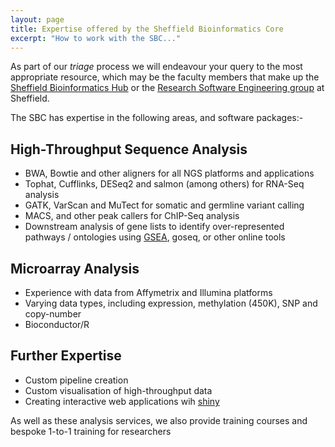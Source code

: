 ```yaml
---
layout: page
title: Expertise offered by the Sheffield Bioinformatics Core
excerpt: "How to work with the SBC..."
---
```


As part of our *triage* process we will endeavour your query to the most appropriate resource, which may be the faculty members that make up the [Sheffield Bioinformatics Hub](http://bioinformatics.group.shef.ac.uk/) or the [Research Software Engineering group](http://rse.shef.ac.uk/) at Sheffield.

The SBC has expertise in the following areas, and software packages:-

## High-Throughput Sequence Analysis

- BWA, Bowtie and other aligners for all NGS platforms and applications
- Tophat, Cufflinks, DESeq2 and salmon (among others) for RNA-Seq analysis
- GATK, VarScan and MuTect for somatic and germline variant calling
- MACS, and other peak callers for ChIP-Seq analysis
- Downstream analysis of gene lists to identify over-represented pathways / ontologies using [GSEA](http://software.broadinstitute.org/gsea/index.jsp), goseq, or other online tools

## Microarray Analysis

- Experience with data from Affymetrix and Illumina platforms
- Varying data types, including expression, methylation (450K), SNP and copy-number
- Bioconductor/R


## Further Expertise

- Custom pipeline creation
- Custom visualisation of high-throughput data
- Creating interactive web applications wih [shiny](https://shiny.rstudio.com/)

As well as these analysis services, we also provide training courses and bespoke 1-to-1 training for researchers


